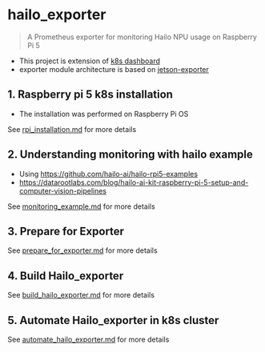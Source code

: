 # hailo_exporter
> A Prometheus exporter for monitoring Hailo NPU usage on Raspberry Pi 5

- This project is extension of [k8s dashboard](https://github.com/jiiihwan/k8s-dashboard)
- exporter module architecture is based on [jetson-exporter](https://github.com/laminair/jetson_stats_node_exporter)

## 1. Raspberry pi 5 k8s installation
- The installation was performed on Raspberry Pi OS

See [rpi_installation.md](https://github.com/jiiihwan/hailo_exporter/blob/main/rpi_installation.md) for more details

## 2. Understanding monitoring with hailo example 
- Using https://github.com/hailo-ai/hailo-rpi5-examples
- https://datarootlabs.com/blog/hailo-ai-kit-raspberry-pi-5-setup-and-computer-vision-pipelines

See [monitoring_example.md](https://github.com/jiiihwan/hailo_exporter/blob/main/monitoring_example.md) for more details

## 3. Prepare for Exporter

See [prepare_for_exporter.md](https://github.com/jiiihwan/hailo_exporter/blob/main/prepare_hailo_exporter.md) for more details

## 4. Build Hailo_exporter

See [build_hailo_exporter.md](https://github.com/jiiihwan/hailo_exporter/blob/main/build_hailo_exporter.md) for more details

## 5. Automate Hailo_exporter in k8s cluster

See [automate_hailo_exporter.md](https://github.com/jiiihwan/hailo_exporter/blob/main/automate_hailo_exporter.md) for more details
